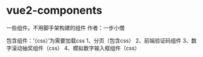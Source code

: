 # vue2-components
一些组件。不用脚手架构建的组件
作者：一步小僧


包含组件：‘（css）’为需要加载css
1、分页（包含css）
2、前端验证码组件
3、数字滚动抽奖组件（css）
4、模拟数字输入框组件（css）
